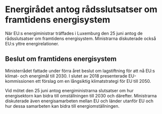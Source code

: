 # Energirådet antog rådsslutsatser om framtidens energisystem

När EU:s energiministrar träffades i Luxemburg den 25 juni antog de rådsslutsatser om framtidens energisystem. Ministrarna diskuterade också EU:s yttre energirelationer.

## Beslut om framtidens energisystem

Ministerrådet fattade under förra året beslut om lagstiftning för att nå EU:s klimat- och energimål till 2030. I slutet av 2018 presenterade EU-kommissionen ett förslag om en långsiktig klimatstrategi för EU till 2050.

Vid mötet den 25 juni antog energiministrarna slutsatser om hur energisektorn kan bidra till omställningen till 2030 och därefter. Ministrarna diskuterade även energisamarbeten mellan EU och länder utanför EU och hur dessa samarbeten kan bidra till energiomställningen.
